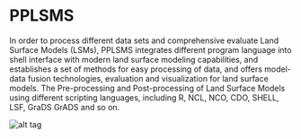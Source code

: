 PPLSMS
======

In order to process different data sets and comprehensive evaluate Land Surface Models (LSMs), 
PPLSMS integrates different program language into shell interface with modern land surface 
modeling capabilities, and establishes a set of methods for easy processing of data, and 
offers model-data fusion technologies, evaluation and visualization for land surface models.
The Pre-processing and Post-processing of Land Surface Models using different scripting 
languages, including R, NCL, NCO, CDO, SHELL, LSF, GraDS GrADS and so on.

![alt tag](https://raw.github.com/iffylaw/PPLSMS/master/Img/Figure1.png)
